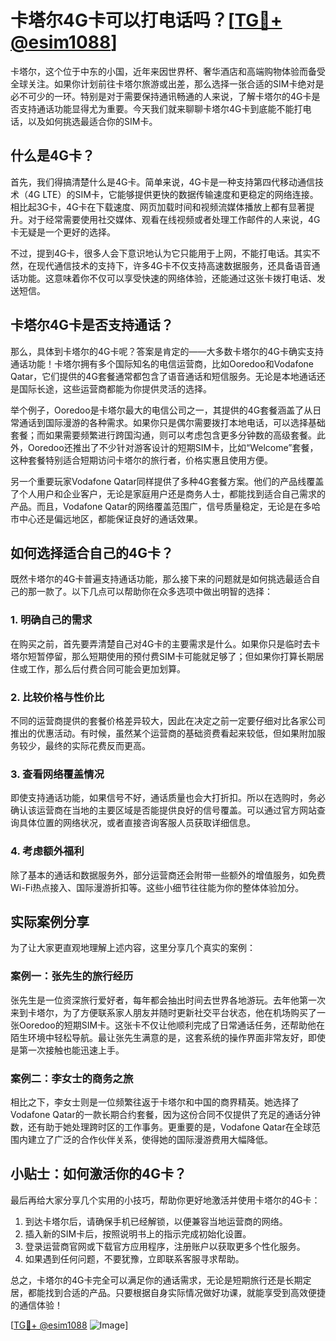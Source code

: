 # 卡塔尔4G卡可以打电话吗？[[TG💪+ @esim1088](https://t.me/s/esim1088)]

卡塔尔，这个位于中东的小国，近年来因世界杯、奢华酒店和高端购物体验而备受全球关注。如果你计划前往卡塔尔旅游或出差，那么选择一张合适的SIM卡绝对是必不可少的一环。特别是对于需要保持通讯畅通的人来说，了解卡塔尔的4G卡是否支持通话功能显得尤为重要。今天我们就来聊聊卡塔尔4G卡到底能不能打电话，以及如何挑选最适合你的SIM卡。

## 什么是4G卡？

首先，我们得搞清楚什么是4G卡。简单来说，4G卡是一种支持第四代移动通信技术（4G LTE）的SIM卡，它能够提供更快的数据传输速度和更稳定的网络连接。相比起3G卡，4G卡在下载速度、网页加载时间和视频流媒体播放上都有显著提升。对于经常需要使用社交媒体、观看在线视频或者处理工作邮件的人来说，4G卡无疑是一个更好的选择。

不过，提到4G卡，很多人会下意识地认为它只能用于上网，不能打电话。其实不然，在现代通信技术的支持下，许多4G卡不仅支持高速数据服务，还具备语音通话功能。这意味着你不仅可以享受快速的网络体验，还能通过这张卡拨打电话、发送短信。

## 卡塔尔4G卡是否支持通话？

那么，具体到卡塔尔的4G卡呢？答案是肯定的——大多数卡塔尔的4G卡确实支持通话功能！卡塔尔拥有多个国际知名的电信运营商，比如Ooredoo和Vodafone Qatar，它们提供的4G套餐通常都包含了语音通话和短信服务。无论是本地通话还是国际长途，这些运营商都能为你提供灵活的选择。

举个例子，Ooredoo是卡塔尔最大的电信公司之一，其提供的4G套餐涵盖了从日常通话到国际漫游的各种需求。如果你只是偶尔需要拨打本地电话，可以选择基础套餐；而如果需要频繁进行跨国沟通，则可以考虑包含更多分钟数的高级套餐。此外，Ooredoo还推出了不少针对游客设计的短期SIM卡，比如“Welcome”套餐，这种套餐特别适合短期访问卡塔尔的旅行者，价格实惠且使用方便。

另一个重要玩家Vodafone Qatar同样提供了多种4G套餐方案。他们的产品线覆盖了个人用户和企业客户，无论是家庭用户还是商务人士，都能找到适合自己需求的产品。而且，Vodafone Qatar的网络覆盖范围广，信号质量稳定，无论是在多哈市中心还是偏远地区，都能保证良好的通话效果。

## 如何选择适合自己的4G卡？

既然卡塔尔的4G卡普遍支持通话功能，那么接下来的问题就是如何挑选最适合自己的那一款了。以下几点可以帮助你在众多选项中做出明智的选择：

### 1. **明确自己的需求**
在购买之前，首先要弄清楚自己对4G卡的主要需求是什么。如果你只是临时去卡塔尔短暂停留，那么短期使用的预付费SIM卡可能就足够了；但如果你打算长期居住或工作，那么后付费合同可能会更加划算。

### 2. **比较价格与性价比**
不同的运营商提供的套餐价格差异较大，因此在决定之前一定要仔细对比各家公司推出的优惠活动。有时候，虽然某个运营商的基础资费看起来较低，但如果附加服务较少，最终的实际花费反而更高。

### 3. **查看网络覆盖情况**
即使支持通话功能，如果信号不好，通话质量也会大打折扣。所以在选购时，务必确认该运营商在当地的主要区域是否能提供良好的信号覆盖。可以通过官方网站查询具体位置的网络状况，或者直接咨询客服人员获取详细信息。

### 4. **考虑额外福利**
除了基本的通话和数据服务外，部分运营商还会附带一些额外的增值服务，如免费Wi-Fi热点接入、国际漫游折扣等。这些小细节往往能为你的整体体验加分。

## 实际案例分享

为了让大家更直观地理解上述内容，这里分享几个真实的案例：

### 案例一：张先生的旅行经历
张先生是一位资深旅行爱好者，每年都会抽出时间去世界各地游玩。去年他第一次来到卡塔尔，为了方便联系家人朋友并随时更新社交平台状态，他在机场购买了一张Ooredoo的短期SIM卡。这张卡不仅让他顺利完成了日常通话任务，还帮助他在陌生环境中轻松导航。最让张先生满意的是，这套系统的操作界面非常友好，即使是第一次接触也能迅速上手。

### 案例二：李女士的商务之旅
相比之下，李女士则是一位频繁往返于卡塔尔和中国的商界精英。她选择了Vodafone Qatar的一款长期合约套餐，因为这份合同不仅提供了充足的通话分钟数，还有助于她处理跨时区的工作事务。更重要的是，Vodafone Qatar在全球范围内建立了广泛的合作伙伴关系，使得她的国际漫游费用大幅降低。

## 小贴士：如何激活你的4G卡？

最后再给大家分享几个实用的小技巧，帮助你更好地激活并使用卡塔尔的4G卡：

1. 到达卡塔尔后，请确保手机已经解锁，以便兼容当地运营商的网络。
2. 插入新的SIM卡后，按照说明书上的指示完成初始化设置。
3. 登录运营商官网或下载官方应用程序，注册账户以获取更多个性化服务。
4. 如果遇到任何问题，不要犹豫，立即联系客服寻求帮助。

总之，卡塔尔的4G卡完全可以满足你的通话需求，无论是短期旅行还是长期定居，都能找到合适的产品。只要根据自身实际情况做好功课，就能享受到高效便捷的通信体验！

[[TG💪+ @esim1088](https://t.me/s/esim1088) ![Image](https://i.postimg.cc/4NQfJmqS/Snipaste-2025-05-13-00-14-12.png)]